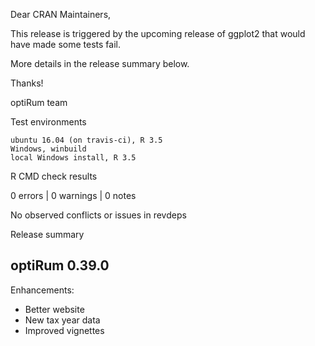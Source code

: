 Dear CRAN Maintainers,

This release is triggered by the upcoming release of ggplot2 that would have made some tests fail. 

More details in the release summary below.

Thanks!

optiRum team

Test environments

    ubuntu 16.04 (on travis-ci), R 3.5
    Windows, winbuild
    local Windows install, R 3.5

R CMD check results

0 errors | 0 warnings | 0 notes

No observed conflicts or issues in revdeps

Release summary

optiRum 0.39.0
-------------
Enhancements:
* Better website
* New tax year data
* Improved vignettes